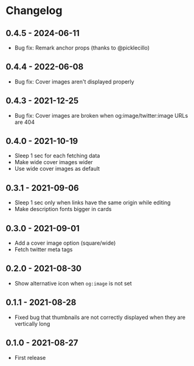 # Changelog

## 0.4.5 - 2024-06-11

- Bug fix: Remark anchor props (thanks to @picklecillo)

## 0.4.4 - 2022-06-08

- Bug fix: Cover images aren't displayed properly

## 0.4.3 - 2021-12-25

- Bug fix: Cover images are broken when og:image/twitter:image URLs are 404

## 0.4.0 - 2021-10-19

- Sleep 1 sec for each fetching data
- Make wide cover images wider
- Use wide cover images as default

## 0.3.1 - 2021-09-06

- Sleep 1 sec only when links have the same origin while editing
- Make description fonts bigger in cards

## 0.3.0 - 2021-09-01

- Add a cover image option (square/wide)
- Fetch twitter meta tags

## 0.2.0 - 2021-08-30

- Show alternative icon when `og:image` is not set

## 0.1.1 - 2021-08-28

- Fixed bug that thumbnails are not correctly displayed when they are vertically long

## 0.1.0 - 2021-08-27

- First release
